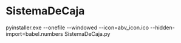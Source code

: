 # SistemaDeCaja

pyinstaller.exe --onefile --windowed --icon=abv_icon.ico --hidden-import=babel.numbers SistemaDeCaja.py

